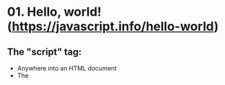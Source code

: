 # **01. Hello, world!** (https://javascript.info/hello-world)

## The "script" tag:

-   Anywhere into an HTML document
-   The <script> tag contains Javascript code which is automatically executed when
    the browser processes the tag.

## Modern markup

The <script> tag has a few attributes that are rarely used nowadays but can still be
found in old code:

-   The <code>type</code> attribute: <code><script type=...></code>
